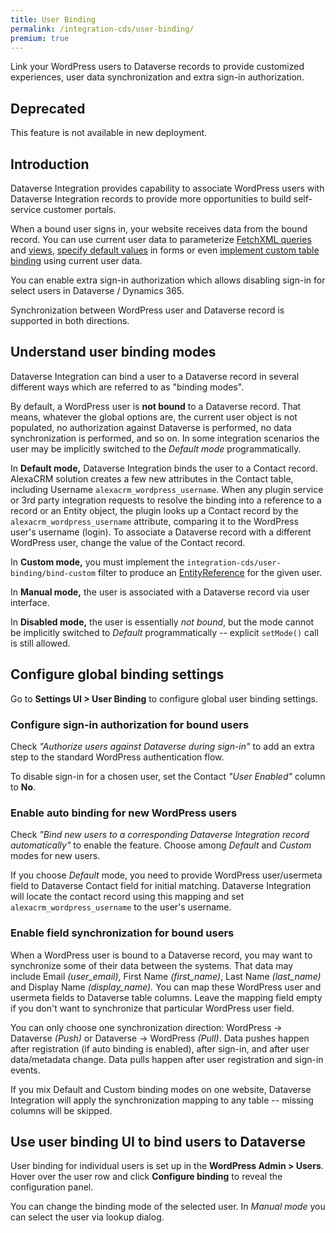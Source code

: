 ```yaml
---
title: User Binding
permalink: /integration-cds/user-binding/
premium: true
---
```


<p class="lead">Link your WordPress users to Dataverse records to provide customized experiences, user data synchronization and extra sign-in authorization.</p>

## Deprecated

This feature is not available in new deployment.

## Introduction

Dataverse Integration provides capability to associate WordPress users with Dataverse Integration records to provide more opportunities to build self-service customer portals.

When a bound user signs in, your website receives data from the bound record. You can use current user data to parameterize [FetchXML queries](../fetchxml/) and [views](../views/#prepare-the-view-for-use), [specify default values](../forms/#default-values) in forms or even [implement custom table binding](../table-binding/#implement-custom-binding) using current user data.

You can enable extra sign-in authorization which allows disabling sign-in for select users in Dataverse / Dynamics 365.

Synchronization between WordPress user and Dataverse record is supported in both directions.

## Understand user binding modes

Dataverse Integration can bind a user to a Dataverse record in several different ways which are referred to as "binding modes".

By default, a WordPress user is **not bound** to a Dataverse record. That means, whatever the global options are, the current user object is not populated, no authorization against Dataverse is performed, no data synchronization is performed, and so on. In some integration scenarios the user may be implicitly switched to the *Default mode* programmatically.

In **Default mode,** Dataverse Integration binds the user to a Contact record. AlexaCRM solution creates a few new attributes in the Contact table, including Username `alexacrm_wordpress_username`. When any plugin service or 3rd party integration requests to resolve the binding into a reference to a record or an Entity object, the plugin looks up a Contact record by the `alexacrm_wordpress_username` attribute, comparing it to the WordPress user's username (login). To associate a Dataverse record with a different WordPress user, change the value of the Contact record.

In **Custom mode,** you must implement the `integration-cds/user-binding/bind-custom` filter to produce an [EntityReference](https://github.com/AlexaCRM/dynamics-webapi-toolkit/blob/master/src/Xrm/EntityReference.php) for the given user. 

In **Manual mode,** the user is associated with a Dataverse record via user interface.

In **Disabled mode,** the user is essentially *not bound*, but the mode cannot be implicitly switched to *Default* programmatically -- explicit `setMode()` call is still allowed.

## Configure global binding settings

Go to **Settings UI > User Binding** to configure global user binding settings.

### Configure sign-in authorization for bound users

Check *"Authorize users against Dataverse during sign-in"* to add an extra step to the standard WordPress authentication flow.

To disable sign-in for a chosen user, set the Contact *"User Enabled"* column to **No**.

### Enable auto binding for new WordPress users

Check *"Bind new users to a corresponding Dataverse Integration record automatically"* to enable the feature. Choose among *Default* and *Custom* modes for new users.

If you choose *Default* mode, you need to provide WordPress user/usermeta field to Dataverse Contact field for initial matching. Dataverse Integration will locate the contact record using this mapping and set `alexacrm_wordpress_username` to the user's username.

### Enable field synchronization for bound users

When a WordPress user is bound to a Dataverse record, you may want to synchronize some of their data between the systems. That data may include Email *(user_email)*, First Name *(first_name)*, Last Name *(last_name)* and Display Name *(display_name).* You can map these WordPress user and usermeta fields to Dataverse table columns. Leave the mapping field empty if you don't want to synchronize that particular WordPress user field.

You can only choose one synchronization direction: WordPress → Dataverse *(Push)* or Dataverse → WordPress *(Pull)*. Data pushes happen after registration (if auto binding is enabled), after sign-in, and after user data/metadata change. Data pulls happen after user registration and sign-in events.

If you mix Default and Custom binding modes on one website, Dataverse Integration will apply the synchronization mapping to any table -- missing columns will be skipped.

## Use user binding UI to bind users to Dataverse

User binding for individual users is set up in the **WordPress Admin > Users**. Hover over the user row and click **Configure binding** to reveal the configuration panel.

You can change the binding mode of the selected user. In *Manual mode* you can select the user via lookup dialog.
